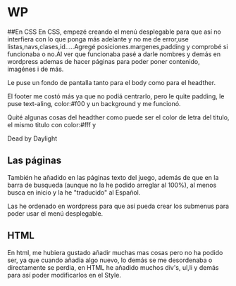 # WP
##En CSS
En CSS, empezé creando el menú desplegable para que así no interfiera con lo que ponga más adelante y no me de error,use listas,navs,clases,id.....Agregé posiciones.margenes,padding y comprobé si funcionaba o no.Al ver que funcionaba pasé a darle nombres y demás en wordpress ademas de hacer páginas para poder poner contenido, imagénes i de más.

Le puse un fondo de pantalla tanto para el body como para el headther.

El footer me costó más ya que no podiá centrarlo, pero le quite padding, le puse text-aling, color:#f00 
y un background y me funcionó.

Quité algunas cosas del headther como puede ser el color de letra del titulo, 
el mismo titulo con color:#fff y <p>Dead by Daylight </p>

## Las páginas
También he añadido en las páginas texto del juego, además de que en la barra de busqueda 
(aunque no la he podido arreglar al 100%), 
al menos busca en inicio y la he "traducido" al Español.

Las he ordenado en wordpress para que así pueda crear los submenus para poder usar el menú desplegable.

## HTML
En html, me hubiera gustado añadir muchas mas cosas pero no ha podido ser, 
ya que cuando añadia algo nuevo, lo demás se me desordenaba o directamente se perdia, 
en HTML he añadido muchos div's, ul,li y demás para así poder modificarlos en el Style.

